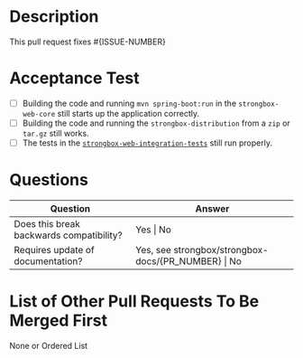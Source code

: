 # Description

This pull request fixes #{ISSUE-NUMBER}

# Acceptance Test

* [ ] Building the code and running `mvn spring-boot:run` in the `strongbox-web-core` still starts up the application correctly.
* [ ] Building the code and running the `strongbox-distribution` from a `zip` or `tar.gz` still works.
* [ ] The tests in the [`strongbox-web-integration-tests`](https://github.com/strongbox/strongbox-web-integration-tests/) still run properly.

# Questions

| Question | Answer  |
| -------- | ------- |
| Does this break backwards compatibility? | Yes \| No |
| Requires update of documentation?  | Yes, see strongbox/strongbox-docs/{PR_NUMBER} \| No |  

# List of Other Pull Requests To Be Merged First
<!-- 
Sometimes there are other PRs which need to be merged before this one due to 
the hierarchy of the project. If that's the case, please list them in the correct order, i.e.:
 1. strongbox/strongbox-parent#1234
 2. strongbox/strongbox-db#1234
-->

None or Ordered List

